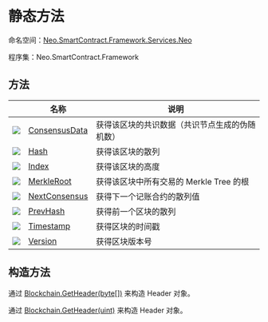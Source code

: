 # 静态方法

命名空间：[Neo.SmartContract.Framework.Services.Neo](../neo.md)

程序集：Neo.SmartContract.Framework

## 方法

|                                                        | 名称                                     | 说明                                           |
| ------------------------------------------------------ | ---------------------------------------- | ---------------------------------------------- |
| ![](https://i-msdn.sec.s-msft.com/dynimg/IC91302.jpeg) | [ConsensusData](Header/ConsensusData.md) | 获得该区块的共识数据（共识节点生成的伪随机数） |
| ![](https://i-msdn.sec.s-msft.com/dynimg/IC74937.jpeg) | [Hash](Header/ConsensusData.md)          | 获得该区块的散列                               |
| ![](https://i-msdn.sec.s-msft.com/dynimg/IC74937.jpeg) | [Index](Header/Index.md)                 | 获得该区块的高度                               |
| ![](https://i-msdn.sec.s-msft.com/dynimg/IC74937.jpeg) | [MerkleRoot](Header/MerkleRoot.md)       | 获得该区块中所有交易的 Merkle Tree 的根        |
| ![](https://i-msdn.sec.s-msft.com/dynimg/IC74937.jpeg) | [NextConsensus](Header/NextConsensus.md) | 获得下一个记账合约的散列值                     |
| ![](https://i-msdn.sec.s-msft.com/dynimg/IC74937.jpeg) | [PrevHash](Header/PrevHash.md)           | 获得前一个区块的散列                           |
| ![](https://i-msdn.sec.s-msft.com/dynimg/IC74937.jpeg) | [Timestamp](Header/Timestamp.md)         | 获得区块的时间戳                               |
| ![](https://i-msdn.sec.s-msft.com/dynimg/IC74937.jpeg) | [Version](Header/Version.md)             | 获得区块版本号                                 |

## 构造方法

通过 [Blockchain.GetHeader(byte[])](Blockchain/GetHeader.md) 来构造 Header 对象。

通过 [Blockchain.GetHeader(uint)](Blockchain/GetHeader2.md) 来构造 Header 对象。